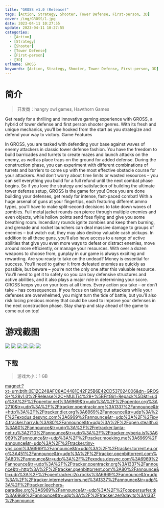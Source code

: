```yaml
---
title: "GROSS v1.0 (Release)"
tags: [Action, Strategy, Shooter, Tower Defense, First-person, 3D]
cover: /img/GROSS/1.jpg
date: 2023-04-11 10:27:55
update: 2023-04-11 10:27:55
categories: 
  - [Action]
  - [Strategy]
  - [Shooter]
  - [Tower Defense]
  - [First-person]
  - [3D]
urlname: GROSS
keywords: [Action, Strategy, Shooter, Tower Defense, First-person, 3D]
---
```

# 简介

> 开发商：hangry owl games, Hawthorn Games

Get ready for a thrilling and innovative gaming experience with GROSS, a hybrid of tower defense and first person shooter genres. With its fresh and unique mechanics, you’ll be hooked from the start as you strategize and defend your way to victory.
Game Features

In GROSS, you are tasked with defending your base against waves of enemy attackers in classic tower defense fashion. You have the freedom to build barricades and turrets to create mazes and launch attacks on the enemy, as well as place traps on the ground for added defense.
During the construction phase, you can experiment with different combinations of turrets and barriers to come up with the most effective obstacle course for your attackers. And don’t worry about time limits or wasted resources – you can sell everything you build for a full refund until the next combat phase begins. So if you love the strategy and satisfaction of building the ultimate tower defense setup, GROSS is the game for you!
Once you are done building your defenses, get ready for intense, fast-paced combat! With a huge arsenal of guns at your fingertips, each featuring different ammo types, you’ll have to make split-second decisions to take down waves of zombies. Full metal jacket rounds can pierce through multiple enemies and even objects, while hollow points send foes flying and give you some breathing room. Incendiary rounds ignite zombies and keep them burning, and grenade and rocket launchers can deal massive damage to groups of enemies – but watch out, they may also destroy valuable cash pickups.
In addition to all these guns, you’ll also have access to a range of active abilities that give you even more ways to defeat or distract enemies, move around more efficiently, or manage your resources. With over a dozen weapons to choose from, gunplay in our game is always exciting and rewarding. Are you ready to take on the undead?
Money is essential for success. You’ll need to gather it from defeated enemies as quickly as possible, but beware – you’re not the only one after this valuable resource. You’ll need to get it to safety so you can buy defensive structures and active abilities, and it also plays a major role in determining your score.
GROSS keeps you on your toes at all times. Every action you take – or don’t take – has consequences. If you focus on taking out attackers while your defenses are overwhelmed, you might turn the tide of battle, but you’ll also risk losing precious money that could be used to improve your defenses in the next construction phase. Stay sharp and stay ahead of the game to come out on top!

# 游戏截图

![](/img/GROSS/2.jpg)
![](/img/GROSS/3.jpg)
![](/img/GROSS/4.jpg)
![](/img/GROSS/5.jpg)
![](/img/GROSS/6.jpg)
![](/img/GROSS/7.jpg)


## 下载

> 游戏大小：1 GB

[magnet:?xt=urn:btih:0E12C248AFC8AC4481C42F25B6E42CD537024006&amp;dn=GROSS+%28v1.0%2FRelease%2C+MULTi4%29+%5BFitGirl+Repack%5D&amp;tr=udp%3A%2F%2Fopentor.net%3A6969&amp;tr=udp%3A%2F%2Fopentor.org%3A2710&amp;tr=udp%3A%2F%2Ftracker.opentrackr.org%3A1337%2Fannounce&amp;tr=http%3A%2F%2Ftracker.dler.org%3A6969%2Fannounce&amp;tr=udp%3A%2F%2Fexodus.desync.com%3A6969%2Fannounce&amp;tr=udp%3A%2F%2Fipv4.tracker.harry.lu%3A80%2Fannounce&amp;tr=udp%3A%2F%2Fopen.stealth.si%3A80%2Fannounce&amp;tr=udp%3A%2F%2Fretracker.lanta-net.ru%3A2710%2Fannounce&amp;tr=udp%3A%2F%2Ftracker.cyberia.is%3A6969%2Fannounce&amp;tr=udp%3A%2F%2Ftracker.moeking.me%3A6969%2Fannounce&amp;tr=udp%3A%2F%2Ftracker.tiny-vps.com%3A6969%2Fannounce&amp;tr=udp%3A%2F%2Ftracker.torrent.eu.org%3A451%2Fannounce&amp;tr=udp%3A%2F%2Ftracker.openbittorrent.com%3A80%2Fannounce&amp;tr=udp%3A%2F%2Fexodus.desync.com%3A6969%2Fannounce&amp;tr=udp%3A%2F%2Ftracker.opentrackr.org%3A1337%2Fannounce&amp;tr=http%3A%2F%2Ftracker.openbittorrent.com%3A80%2Fannounce&amp;tr=udp%3A%2F%2Fopentracker.i2p.rocks%3A6969%2Fannounce&amp;tr=udp%3A%2F%2Ftracker.internetwarriors.net%3A1337%2Fannounce&amp;tr=udp%3A%2F%2Ftracker.leechers-paradise.org%3A6969%2Fannounce&amp;tr=udp%3A%2F%2Fcoppersurfer.tk%3A6969%2Fannounce&amp;tr=udp%3A%2F%2Ftracker.zer0day.to%3A1337%2Fannounce](magnet:?xt=urn:btih:0E12C248AFC8AC4481C42F25B6E42CD537024006&amp;dn=GROSS+%28v1.0%2FRelease%2C+MULTi4%29+%5BFitGirl+Repack%5D&amp;tr=udp%3A%2F%2Fopentor.net%3A6969&amp;tr=udp%3A%2F%2Fopentor.org%3A2710&amp;tr=udp%3A%2F%2Ftracker.opentrackr.org%3A1337%2Fannounce&amp;tr=http%3A%2F%2Ftracker.dler.org%3A6969%2Fannounce&amp;tr=udp%3A%2F%2Fexodus.desync.com%3A6969%2Fannounce&amp;tr=udp%3A%2F%2Fipv4.tracker.harry.lu%3A80%2Fannounce&amp;tr=udp%3A%2F%2Fopen.stealth.si%3A80%2Fannounce&amp;tr=udp%3A%2F%2Fretracker.lanta-net.ru%3A2710%2Fannounce&amp;tr=udp%3A%2F%2Ftracker.cyberia.is%3A6969%2Fannounce&amp;tr=udp%3A%2F%2Ftracker.moeking.me%3A6969%2Fannounce&amp;tr=udp%3A%2F%2Ftracker.tiny-vps.com%3A6969%2Fannounce&amp;tr=udp%3A%2F%2Ftracker.torrent.eu.org%3A451%2Fannounce&amp;tr=udp%3A%2F%2Ftracker.openbittorrent.com%3A80%2Fannounce&amp;tr=udp%3A%2F%2Fexodus.desync.com%3A6969%2Fannounce&amp;tr=udp%3A%2F%2Ftracker.opentrackr.org%3A1337%2Fannounce&amp;tr=http%3A%2F%2Ftracker.openbittorrent.com%3A80%2Fannounce&amp;tr=udp%3A%2F%2Fopentracker.i2p.rocks%3A6969%2Fannounce&amp;tr=udp%3A%2F%2Ftracker.internetwarriors.net%3A1337%2Fannounce&amp;tr=udp%3A%2F%2Ftracker.leechers-paradise.org%3A6969%2Fannounce&amp;tr=udp%3A%2F%2Fcoppersurfer.tk%3A6969%2Fannounce&amp;tr=udp%3A%2F%2Ftracker.zer0day.to%3A1337%2Fannounce)